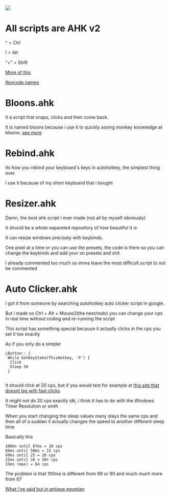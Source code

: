 <img src="https://upload.wikimedia.org/wikipedia/commons/thumb/9/92/HK416N.png/1920px-HK416N.png"/>

# All scripts are AHK v2

^ = Ctrl

! = Alt

"+" = Shift

[More of this](https://www.autohotkey.com/docs/v2/Hotkeys.htm)

[Keycode names](https://www.autohotkey.com/docs/v2/KeyList.htm)

# Bloons.ahk

It a script that snaps, clicks and then come back.

It is named bloons because i use it to quickly assing monkey knowledge at bloons. [see more](https://github.com/FeeNiiX/LeeKnow/tree/main)

# Rebind.ahk

Its how you rebind your keyboard's keys in autohotkey, the simplest thing ever.

I use it because of my short keyboard that i bought

# Resizer.ahk

Damn, the best ahk script i ever made (not all by myself obviously)

It should be a whole separeted repository of how beautiful it is

It can resize windows precisely with keybinds.

One pixel at a time or you can use the presets, the code is there so you can change the keybinds and add your on presets and shit

I already commented too much so imma leave the most difficult script to not be commented

# Auto Clicker.ahk

I got it from someone by searching autohotkey auto clicker script in google.

But i made so Ctrl + Alt + Mouse2(the next/redo) you can change your cps in real time without coding and re-running the script

This script has something special because it actually clicks in the cps you set it too exactly

As if you only do a simpler

```
LButton:: {
 While GetKeyState(ThisHotkey, 'P') {
  Click
  Sleep 50
 }
 
```

It should click at 20 cps, but if you would test for example at [this site that doesnt lag with fast clicks](https://cookie.riimu.net/speed/)

It might not do 20 cps exactly idk, i think it has to do with the Windows Timer Resolution or smth

When you start changing the sleep values many stays the same cps and then all of a sudden it actually changes the speed to another different sleep time

Basically this

```
100ms until 67ms = 10 cps
66ms until 50ms = 15 cps
49ms until 25 = 20 cps
25ms until 16 = 30+ cps
15ms (max) = 64 cps
```

The problem is that 100ms is different from 99 or 90 and much much more from 67

[What i've said but in antique egyptian](https://www.autohotkey.com/boards/viewtopic.php?t=87119)